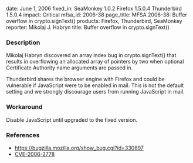 date: June 1, 2006
fixed_in: SeaMonkey 1.0.2
          Firefox 1.5.0.4
          Thunderbird 1.5.0.4
impact: Critical
mfsa_id: 2006-38
page_title: MFSA 2006-38: Buffer overflow in crypto.signText()
products: Firefox, Thunderbird, SeaMonkey
reporter: Mikolaj J. Habryn
title: Buffer overflow in crypto.signText()

<h3>Description</h3>

<p>Mikolaj Habryn discovered an array index bug in crypto.signText() that
results in overflowing an allocated array of pointers by two when optional
Certificate Authority name arguments are passed in.</p>

<p class="note">Thunderbird shares the browser engine with Firefox
and could be vulnerable if JavaScript were to be enabled in mail. This is not
the default setting and we strongly discourage users from running
JavaScript in mail.</p>

<h3>Workaround</h3>

<p>Disable JavaScript until upgraded to the fixed version.</p>

<h3>References</h3>

<ul>
<li><a href="https://bugzilla.mozilla.org/show_bug.cgi?id=330897">
https://bugzilla.mozilla.org/show_bug.cgi?id=330897</a></li>
<li>
<a class="ex-ref" href="http://www.cve.mitre.org/cgi-bin/cvename.cgi?name=CVE-2006-2778">CVE-2006-2778</a></li>
</ul>




